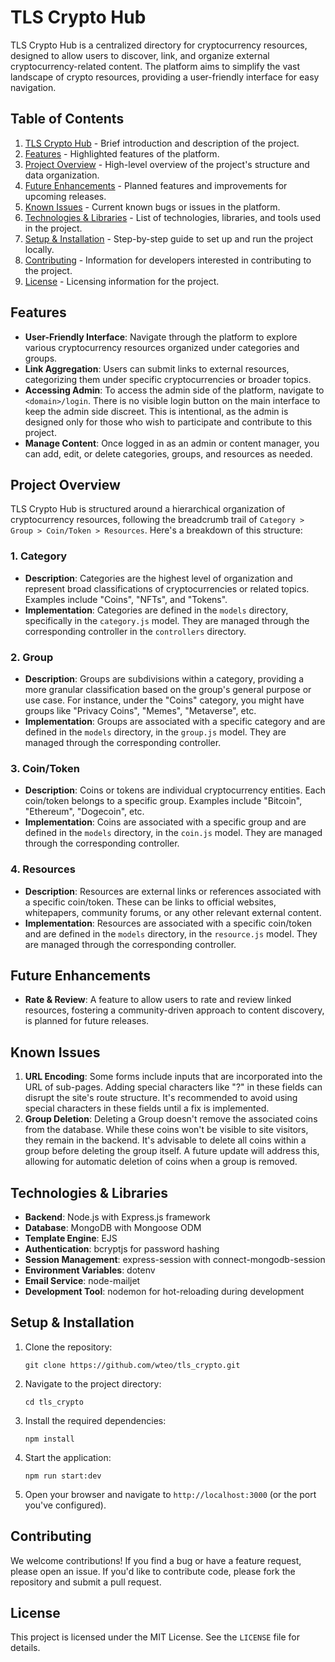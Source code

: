 
# TLS Crypto Hub

TLS Crypto Hub is a centralized directory for cryptocurrency resources, designed to allow users to discover, link, and organize external cryptocurrency-related content. The platform aims to simplify the vast landscape of crypto resources, providing a user-friendly interface for easy navigation.


## Table of Contents

1. [TLS Crypto Hub](#tls-crypto-hub) - Brief introduction and description of the project.
2. [Features](#features) - Highlighted features of the platform.
3. [Project Overview](#project-overview) - High-level overview of the project's structure and data organization.
4. [Future Enhancements](#future-enhancements) - Planned features and improvements for upcoming releases.
5. [Known Issues](#known-issues) - Current known bugs or issues in the platform.
6. [Technologies & Libraries](#technologies-&-libraries) - List of technologies, libraries, and tools used in the project.
7. [Setup & Installation](#setup-&-installation) - Step-by-step guide to set up and run the project locally.
8. [Contributing](#contributing) - Information for developers interested in contributing to the project.
9. [License](#license) - Licensing information for the project.


## Features

- **User-Friendly Interface**: Navigate through the platform to explore various cryptocurrency resources organized under categories and groups.
- **Link Aggregation**: Users can submit links to external resources, categorizing them under specific cryptocurrencies or broader topics.
- **Accessing Admin**: To access the admin side of the platform, navigate to `<domain>/login`. There is no visible login button on the main interface to keep the admin side discreet. This is intentional, as the admin is designed only for those who wish to participate and contribute to this project. 
- **Manage Content**: Once logged in as an admin or content manager, you can add, edit, or delete categories, groups, and resources as needed.


## Project Overview

TLS Crypto Hub is structured around a hierarchical organization of cryptocurrency resources, following the breadcrumb trail of `Category > Group > Coin/Token > Resources`. Here's a breakdown of this structure:

### 1. Category

- **Description**: Categories are the highest level of organization and represent broad classifications of cryptocurrencies or related topics. Examples include "Coins", "NFTs", and "Tokens".
- **Implementation**: Categories are defined in the `models` directory, specifically in the `category.js` model. They are managed through the corresponding controller in the `controllers` directory.

### 2. Group

- **Description**: Groups are subdivisions within a category, providing a more granular classification based on the group's general purpose or use case. For instance, under the "Coins" category, you might have groups like "Privacy Coins", "Memes", "Metaverse", etc.
- **Implementation**: Groups are associated with a specific category and are defined in the `models` directory, in the `group.js` model. They are managed through the corresponding controller.

### 3. Coin/Token

- **Description**: Coins or tokens are individual cryptocurrency entities. Each coin/token belongs to a specific group. Examples include "Bitcoin", "Ethereum", "Dogecoin", etc.
- **Implementation**: Coins are associated with a specific group and are defined in the `models` directory, in the `coin.js` model. They are managed through the corresponding controller.

### 4. Resources

- **Description**: Resources are external links or references associated with a specific coin/token. These can be links to official websites, whitepapers, community forums, or any other relevant external content.
- **Implementation**: Resources are associated with a specific coin/token and are defined in the `models` directory, in the `resource.js` model. They are managed through the corresponding controller.


## Future Enhancements

- **Rate & Review**: A feature to allow users to rate and review linked resources, fostering a community-driven approach to content discovery, is planned for future releases.


## Known Issues

1. **URL Encoding**: Some forms include inputs that are incorporated into the URL of sub-pages. Adding special characters like "?" in these fields can disrupt the site's route structure. It's recommended to avoid using special characters in these fields until a fix is implemented.
2. **Group Deletion**: Deleting a Group doesn't remove the associated coins from the database. While these coins won't be visible to site visitors, they remain in the backend. It's advisable to delete all coins within a group before deleting the group itself. A future update will address this, allowing for automatic deletion of coins when a group is removed.


## Technologies & Libraries

- **Backend**: Node.js with Express.js framework
- **Database**: MongoDB with Mongoose ODM
- **Template Engine**: EJS
- **Authentication**: bcryptjs for password hashing
- **Session Management**: express-session with connect-mongodb-session
- **Environment Variables**: dotenv
- **Email Service**: node-mailjet
- **Development Tool**: nodemon for hot-reloading during development


## Setup & Installation

1. Clone the repository:
   ```
   git clone https://github.com/wteo/tls_crypto.git
   ```

2. Navigate to the project directory:
   ```
   cd tls_crypto
   ```

3. Install the required dependencies:
   ```
   npm install
   ```

4. Start the application:
   ```
   npm run start:dev
   ```

5. Open your browser and navigate to `http://localhost:3000` (or the port you've configured).


## Contributing

We welcome contributions! If you find a bug or have a feature request, please open an issue. If you'd like to contribute code, please fork the repository and submit a pull request.


## License

This project is licensed under the MIT License. See the `LICENSE` file for details.